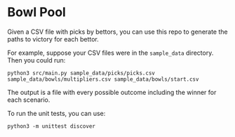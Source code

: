 # Bowl Pool

Given a CSV file with picks by bettors, you can use this repo to generate the paths to victory for each bettor.

For example, suppose your CSV files were in the ```sample_data``` directory. Then you could run:

```
python3 src/main.py sample_data/picks/picks.csv sample_data/bowls/multipliers.csv sample_data/bowls/start.csv
```

The output is a file with every possible outcome including the winner for each scenario.

To run the unit tests, you can use:
```
python3 -m unittest discover
```
